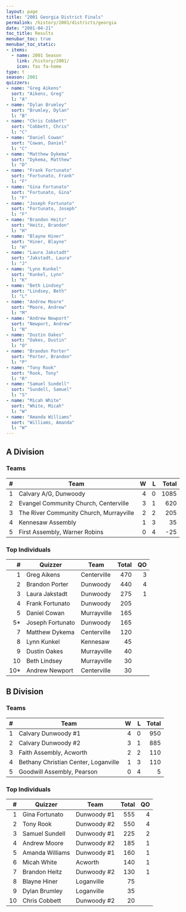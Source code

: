 ```yaml
---
layout: page
title: "2001 Georgia District Finals"
permalink: /history/2001/districts/georgia
date: "2001-04-21"
toc_title: Results
menubar_toc: true
menubar_toc_static:
- items:
  - name: 2001 Season
    link: /history/2001/
    icon: fas fa-home
type: t
season: 2001
quizzers:
- name: "Greg Aikens"
  sort: "Aikens, Greg"
  l: "A"
- name: "Dylan Brumley"
  sort: "Brumley, Dylan"
  l: "B"
- name: "Chris Cobbett"
  sort: "Cobbett, Chris"
  l: "C"
- name: "Daniel Cowan"
  sort: "Cowan, Daniel"
  l: "C"
- name: "Matthew Dykema"
  sort: "Dykema, Matthew"
  l: "D"
- name: "Frank Fortunato"
  sort: "Fortunato, Frank"
  l: "F"
- name: "Gina Fortunato"
  sort: "Fortunato, Gina"
  l: "F"
- name: "Joseph Fortunato"
  sort: "Fortunato, Joseph"
  l: "F"
- name: "Brandon Heitz"
  sort: "Heitz, Brandon"
  l: "H"
- name: "Blayne Hiner"
  sort: "Hiner, Blayne"
  l: "H"
- name: "Laura Jakstadt"
  sort: "Jakstadt, Laura"
  l: "J"
- name: "Lynn Kunkel"
  sort: "Kunkel, Lynn"
  l: "K"
- name: "Beth Lindsey"
  sort: "Lindsey, Beth"
  l: "L"
- name: "Andrew Moore"
  sort: "Moore, Andrew"
  l: "M"
- name: "Andrew Newport"
  sort: "Newport, Andrew"
  l: "N"
- name: "Dustin Oakes"
  sort: "Oakes, Dustin"
  l: "O"
- name: "Brandon Porter"
  sort: "Porter, Brandon"
  l: "P"
- name: "Tony Rook"
  sort: "Rook, Tony"
  l: "R"
- name: "Samuel Sundell"
  sort: "Sundell, Samuel"
  l: "S"
- name: "Micah White"
  sort: "White, Micah"
  l: "W"
- name: "Amanda Williams"
  sort: "Williams, Amanda"
  l: "W"
---
```


## A Division

### Teams

|    # | Team                                    |    W |    L | Total |
| ---: | --------------------------------------- | ---: | ---: | ----: |
|    1 | Calvary A/G, Dunwoody                   |    4 |    0 |  1085 |
|    2 | Evangel Community Church, Centerville   |    3 |    1 |   620 |
|    3 | The River Community Church, Murrayville |    2 |    2 |   205 |
|    4 | Kennesaw Assembly                       |    1 |    3 |    35 |
|    5 | First Assembly, Warner Robins           |    0 |    4 |   -25 |

### Top Individuals

|    # | Quizzer          | Team        | Total |   QO |
| ---: | ---------------- | ----------- | ----: | ---: |
|    1 | Greg Aikens      | Centerville |   470 |    3 |
|    2 | Brandon Porter   | Dunwoody    |   440 |    4 |
|    3 | Laura Jakstadt   | Dunwoody    |   275 |    1 |
|    4 | Frank Fortunato  | Dunwoody    |   205 |      |
|    5 | Daniel Cowan     | Murrayville |   165 |      |
|   5* | Joseph Fortunato | Dunwoody    |   165 |      |
|    7 | Matthew Dykema   | Centerville |   120 |      |
|    8 | Lynn Kunkel      | Kennesaw    |    45 |      |
|    9 | Dustin Oakes     | Murrayville |    40 |      |
|   10 | Beth Lindsey     | Murrayville |    30 |      |
|  10* | Andrew Newport   | Centerville |    30 |      |

## B Division

### Teams

|    # | Team                                 |    W |    L | Total |
| ---: | ------------------------------------ | ---: | ---: | ----: |
|    1 | Calvary Dunwoody #1                  |    4 |    0 |   950 |
|    2 | Calvary Dunwoody #2                  |    3 |    1 |   885 |
|    3 | Faith Assembly, Acworth              |    2 |    2 |   110 |
|    4 | Bethany Christian Center, Loganville |    1 |    3 |   110 |
|    5 | Goodwill Assembly, Pearson           |    0 |    4 |     5 |

### Top Individuals

|    # | Quizzer         | Team        | Total |   QO |
| ---: | --------------- | ----------- | ----: | ---: |
|    1 | Gina Fortunato  | Dunwoody #1 |   555 |    4 |
|    2 | Tony Rook       | Dunwoody #2 |   550 |    4 |
|    3 | Samuel Sundell  | Dunwoody #1 |   225 |    2 |
|    4 | Andrew Moore    | Dunwoody #2 |   185 |    1 |
|    5 | Amanda Williams | Dunwoody #1 |   160 |    1 |
|    6 | Micah White     | Acworth     |   140 |    1 |
|    7 | Brandon Heitz   | Dunwoody #2 |   130 |    1 |
|    8 | Blayne Hiner    | Loganville  |    75 |      |
|    9 | Dylan Brumley   | Loganville  |    35 |      |
|   10 | Chris Cobbett   | Dunwoody #2 |    20 |      |